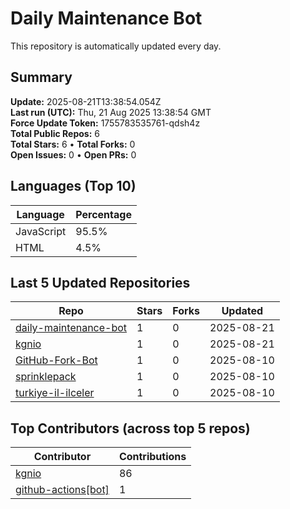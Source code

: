# Daily Maintenance Bot

This repository is automatically updated every day.

## Summary
<!-- STATS:START -->
**Update:** 2025-08-21T13:38:54.054Z  
**Last run (UTC):** Thu, 21 Aug 2025 13:38:54 GMT  
**Force Update Token:** 1755783535761-qdsh4z  
**Total Public Repos:** 6  
**Total Stars:** 6 • **Total Forks:** 0  
**Open Issues:** 0 • **Open PRs:** 0
<!-- STATS:END -->

## Languages (Top 10)
<!-- LANGS:START -->
Language | Percentage
--- | ---
JavaScript | 95.5%
HTML | 4.5%
<!-- LANGS:END -->

## Last 5 Updated Repositories
<!-- RECENT:START -->
Repo | Stars | Forks | Updated
--- | --- | --- | ---
[daily-maintenance-bot](https://github.com/kgnio/daily-maintenance-bot) | 1 | 0 | 2025-08-21
[kgnio](https://github.com/kgnio/kgnio) | 1 | 0 | 2025-08-21
[GitHub-Fork-Bot](https://github.com/kgnio/GitHub-Fork-Bot) | 1 | 0 | 2025-08-10
[sprinklepack](https://github.com/kgnio/sprinklepack) | 1 | 0 | 2025-08-10
[turkiye-il-ilceler](https://github.com/kgnio/turkiye-il-ilceler) | 1 | 0 | 2025-08-10
<!-- RECENT:END -->

## Top Contributors (across top 5 repos)
<!-- CONTRIB:START -->
Contributor | Contributions
--- | ---
[kgnio](https://github.com/kgnio) | 86
[github-actions[bot]](https://github.com/apps/github-actions) | 1
<!-- CONTRIB:END -->
